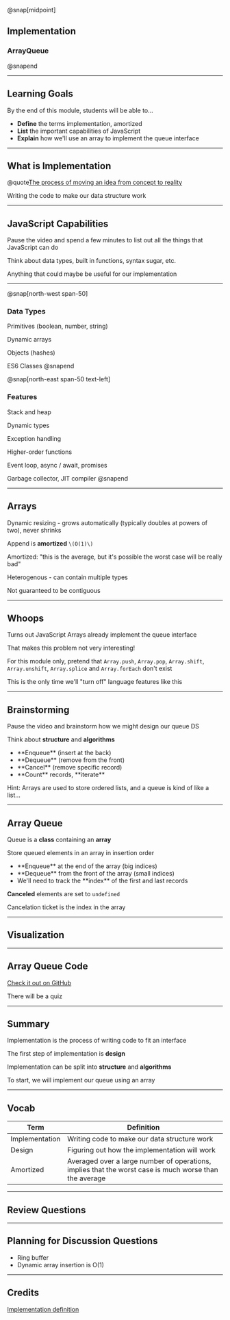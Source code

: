 @snap[midpoint]

## Implementation

### ArrayQueue

@snapend

---

## Learning Goals

By the end of this module, students will be able to...

- **Define** the terms implementation, amortized
- **List** the important capabilities of JavaScript
- **Explain** how we'll use an array to implement the queue interface

---

## What is Implementation

@quote[The process of moving an idea from concept to reality](Wictionary)

Writing the code to make our data structure work

---

## JavaScript Capabilities

Pause the video and spend a few minutes to list out all the things that JavaScript can do

Think about data types, built in functions, syntax sugar, etc.

Anything that could maybe be useful for our implementation

---

@snap[north-west span-50]

### Data Types

Primitives (boolean, number, string)

Dynamic arrays

Objects (hashes)

ES6 Classes
@snapend

@snap[north-east span-50 text-left]

### Features

Stack and heap

Dynamic types

Exception handling

Higher-order functions

Event loop, async / await, promises

Garbage collector, JIT compiler
@snapend

---

## Arrays

Dynamic resizing - grows automatically (typically doubles at powers of two), never shrinks

Append is **amortized** `\(O(1)\)`

<p class="small">Amortized: "this is the average, but it's possible the worst case will be really bad"</p>

Heterogenous - can contain multiple types

Not guaranteed to be contiguous

---

## Whoops

Turns out JavaScript Arrays already implement the queue interface

<p class="small">That makes this problem not very interesting!</p>

For this module only, pretend that `Array.push`, `Array.pop`, `Array.shift`, `Array.unshift`, `Array.splice` and `Array.forEach` don't exist

<p class="small">This is the only time we'll "turn off" language features like this</p>

---

## Brainstorming

Pause the video and brainstorm how we might design our queue DS

Think about **structure** and **algorithms**

<ul class="small">
<li>**Enqueue** (insert at the back)</li>
<li>**Dequeue** (remove from the front)</li>
<li>**Cancel** (remove specific record)</li>
<li>**Count** records, **iterate**</li>
</ul>

Hint: Arrays are used to store ordered lists, and a queue is kind of like a list...

---

## Array Queue

Queue is a **class** containing an **array**

Store queued elements in an array in insertion order

<ul class="small">
<li>**Enqueue** at the end of the array (big indices)</li>
<li>**Dequeue** from the front of the array (small indices)</li>
<li>We'll need to track the **index** of the first and last records</li>
</ul>

**Canceled** elements are set to `undefined`

<p class="small">Cancelation ticket is the index in the array</p>

---

## Visualization

---

## Array Queue Code

[Check it out on GitHub]()

There will be a quiz

---

## Summary

Implementation is the process of writing code to fit an interface

The first step of implementation is **design**

Implementation can be split into **structure** and **algorithms**

To start, we will implement our queue using an array

---

## Vocab

| Term           | Definition                                                                                             |
| -------------- | ------------------------------------------------------------------------------------------------------ |
| Implementation | Writing code to make our data structure work                                                           |
| Design         | Figuring out how the implementation will work                                                          |
| Amortized      | Averaged over a large number of operations, implies that the worst case is much worse than the average |

---

## Review Questions

---

## Planning for Discussion Questions

- Ring buffer
- Dynamic array insertion is O(1)

---

## Credits

[Implementation definition](https://en.wiktionary.org/wiki/implementation)
